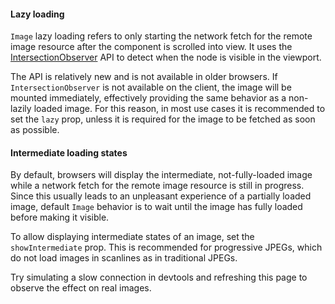 #### Lazy loading

`Image` lazy loading refers to only starting the network fetch for the remote image resource after the component is scrolled into view. It uses the [IntersectionObserver](https://developer.mozilla.org/en-US/docs/Web/API/Intersection_Observer_API) API to detect when the node is visible in the viewport.

The API is relatively new and is not available in older browsers. If `IntersectionObserver` is not available on the client, the image will be mounted immediately, effectively providing the same behavior as a non-lazily loaded image. For this reason, in most use cases it is recommended to set the `lazy` prop, unless it is required for the image to be fetched as soon as possible.

#### Intermediate loading states

By default, browsers will display the intermediate, not-fully-loaded image while a network fetch for the remote image resource is still in progress. Since this usually leads to an unpleasant experience of a partially loaded image, default `Image` behavior is to wait until the image has fully loaded before making it visible.

To allow displaying intermediate states of an image, set the `showIntermediate` prop. This is recommended for progressive JPEGs, which do not load images in scanlines as in traditional JPEGs.

Try simulating a slow connection in devtools and refreshing this page to observe the effect on real images.
